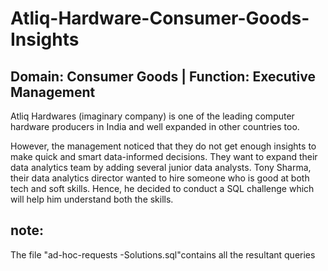 # Atliq-Hardware-Consumer-Goods-Insights
## Domain:  Consumer Goods |  Function:  Executive Management
Atliq Hardwares (imaginary company) is one of the leading computer hardware producers in India and well expanded in other countries too.

However, the management noticed that they do not get enough insights to make quick and smart data-informed decisions. They want to expand their data analytics team by adding several junior data analysts. Tony Sharma, their data analytics director wanted to hire someone who is good at both tech and soft skills. 
Hence, he decided to conduct a SQL challenge which will help him understand both the skills.

## note:

The file "ad-hoc-requests -Solutions.sql"contains all the resultant queries
